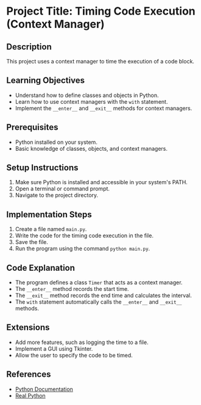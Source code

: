 # Project Title: Timing Code Execution (Context Manager)

## Description
This project uses a context manager to time the execution of a code block.

## Learning Objectives
- Understand how to define classes and objects in Python.
- Learn how to use context managers with the `with` statement.
- Implement the `__enter__` and `__exit__` methods for context managers.

## Prerequisites
- Python installed on your system.
- Basic knowledge of classes, objects, and context managers.

## Setup Instructions
1.  Make sure Python is installed and accessible in your system's PATH.
2.  Open a terminal or command prompt.
3.  Navigate to the project directory.

## Implementation Steps
1.  Create a file named `main.py`.
2.  Write the code for the timing code execution in the file.
3.  Save the file.
4.  Run the program using the command `python main.py`.

## Code Explanation
- The program defines a class `Timer` that acts as a context manager.
- The `__enter__` method records the start time.
- The `__exit__` method records the end time and calculates the interval.
- The `with` statement automatically calls the `__enter__` and `__exit__` methods.

## Extensions
- Add more features, such as logging the time to a file.
- Implement a GUI using Tkinter.
- Allow the user to specify the code to be timed.

## References
- [Python Documentation](https://docs.python.org/3/)
- [Real Python](https://realpython.com/)

